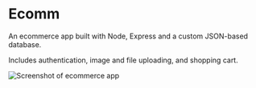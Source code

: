 # Ecomm

An ecommerce app built with Node, Express and a custom JSON-based database.

Includes authentication, image and file uploading, and shopping cart.

![Screenshot of ecommerce app](https://res.cloudinary.com/gerhynes/image/upload/q_auto/f_auto/v1614547117/Screenshot_2021-02-28_Shop_fb1z5o.png)
